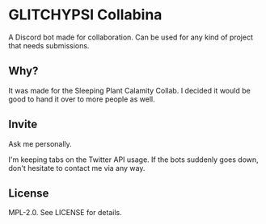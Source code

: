 # GLITCHYPSI Collabina

<!-- <img align="right" width="256px" height="256px" src="images/TS.png"> -->

A Discord bot made for collaboration. Can be used for any kind of project that needs submissions.

## Why?

It was made for the Sleeping Plant Calamity Collab. I decided it would be good to hand it over to more people as well.

## Invite

Ask me personally.

I'm keeping tabs on the Twitter API usage. If the bots suddenly goes down, don't hesitate to contact me via any way.

## License

MPL-2.0. See LICENSE for details.